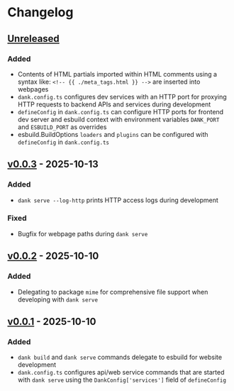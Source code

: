 # Changelog

## [Unreleased]

### Added

- Contents of HTML partials imported within HTML comments using a syntax
  like: `<!-- {{ ./meta_tags.html }} -->` are inserted into webpages
- `dank.config.ts` configures dev services with an HTTP port for proxying
  HTTP requests to backend APIs and services during development
- `defineConfig` in `dank.config.ts` can configure HTTP ports for frontend
  dev server and esbuild context with environment variables `DANK_PORT` and
  `ESBUILD_PORT` as overrides
- esbuild.BuildOptions `loaders` and `plugins` can be configured with
  `defineConfig` in `dank.config.ts`

## [v0.0.3] - 2025-10-13

### Added

- `dank serve --log-http` prints HTTP access logs during development

### Fixed

- Bugfix for webpage paths during `dank serve`

## [v0.0.2] - 2025-10-10

### Added

- Delegating to package `mime` for comprehensive file support when developing
  with `dank serve`

## [v0.0.1] - 2025-10-10

### Added

- `dank build` and `dank serve` commands delegate to esbuild for website development
- `dank.config.ts` configures api/web service commands that are started with `dank serve`
  using the `DankConfig['services']` field of `defineConfig`

[Unreleased]: https://github.com/eighty4/dank/compare/v0.0.3...HEAD
[v0.0.3]: https://github.com/eighty4/dank/compare/v0.0.2...v0.0.3
[v0.0.2]: https://github.com/eighty4/dank/compare/v0.0.1...v0.0.2
[v0.0.1]: https://github.com/eighty4/dank/releases/tag/v0.0.1
